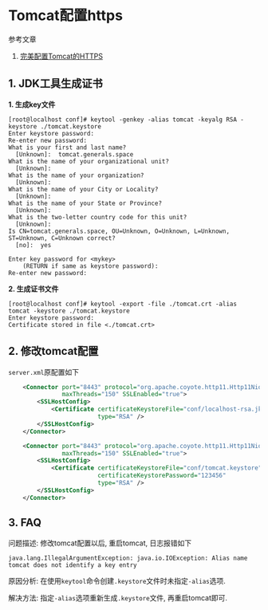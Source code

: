# Tomcat配置https

参考文章

1. [完美配置Tomcat的HTTPS](http://blog.csdn.net/huaishuming/article/details/8965597)

## 1. JDK工具生成证书

**1. 生成key文件**

```log
[root@localhost conf]# keytool -genkey -alias tomcat -keyalg RSA -keystore ./tomcat.keystore
Enter keystore password:  
Re-enter new password: 
What is your first and last name?
  [Unknown]:  tomcat.generals.space
What is the name of your organizational unit?
  [Unknown]:  
What is the name of your organization?
  [Unknown]:  
What is the name of your City or Locality?
  [Unknown]:  
What is the name of your State or Province?
  [Unknown]:  
What is the two-letter country code for this unit?
  [Unknown]:  
Is CN=tomcat.generals.space, OU=Unknown, O=Unknown, L=Unknown, ST=Unknown, C=Unknown correct?
  [no]:  yes

Enter key password for <mykey>
	(RETURN if same as keystore password):  
Re-enter new password: 
```

**2. 生成证书文件**

```log
[root@localhost conf]# keytool -export -file ./tomcat.crt -alias tomcat -keystore ./tomcat.keystore 
Enter keystore password:  
Certificate stored in file <./tomcat.crt>
```

## 2. 修改tomcat配置

`server.xml`原配置如下

```xml
    <Connector port="8443" protocol="org.apache.coyote.http11.Http11NioProtocol"
               maxThreads="150" SSLEnabled="true">
        <SSLHostConfig>
            <Certificate certificateKeystoreFile="conf/localhost-rsa.jks"
                         type="RSA" />
        </SSLHostConfig>
    </Connector>
```

```xml
    <Connector port="8443" protocol="org.apache.coyote.http11.Http11NioProtocol"
               maxThreads="150" SSLEnabled="true">
        <SSLHostConfig>
            <Certificate certificateKeystoreFile="conf/tomcat.keystore"
                         certificateKeystorePassword="123456"
                         type="RSA" />
        </SSLHostConfig>
    </Connector>
```

## 3. FAQ

问题描述: 修改tomcat配置以后, 重启tomcat, 日志报错如下

```
java.lang.IllegalArgumentException: java.io.IOException: Alias name tomcat does not identify a key entry
```

原因分析: 在使用`keytool`命令创建`.keystore`文件时未指定`-alias`选项.

解决方法: 指定`-alias`选项重新生成`.keystore`文件, 再重启tomcat即可.

